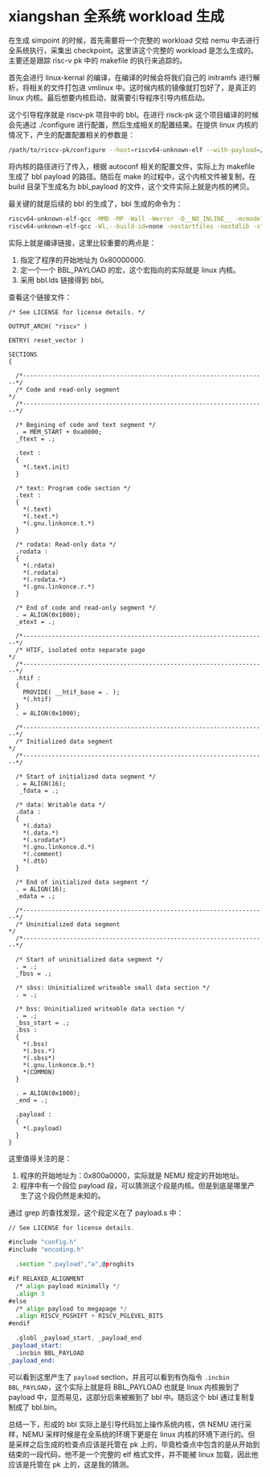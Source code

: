 # xiangshan 全系统 workload 生成

在生成 simpoint 的时候，首先需要将一个完整的 workload 交给 nemu 中去进行全系统执行，采集出 checkpoint。这里讲这个完整的 workload 是怎么生成的。主要还是跟踪 risc-v pk 中的 makefile 的执行来追踪的。

首先会进行 linux-kernal 的编译，在编译的时候会将我们自己的 initramfs 进行解析，将相关的文件打包进 vmlinux 中。这时候内核的镜像就打包好了，是真正的 linux 内核。最后想要内核启动，就需要引导程序引导内核启动。

这个引导程序就是 riscv-pk 项目中的 bbl。在进行 risck-pk 这个项目编译的时候会先通过 ./configure 进行配置，然后生成相关的配置结果。在提供 linux 内核的情况下，产生的配置配置相关的参数是：

```bash
/path/to/riscv-pk/configure --host=riscv64-unknown-elf --with-payload=/home/zybzzz/proj/openxiangshan/tools/riscv-linux/vmlinux --with-arch=rv64imac_zicsr_zifencei --enable-logo 
```

将内核的路径进行了传入，根据 autoconf 相关的配置文件，实际上为 makefile 生成了 bbl payload 的路径。随后在 make 的过程中，这个内核文件被复制，在 build 目录下生成名为 bbl_payload 的文件，这个文件实际上就是内核的拷贝。

最关键的就是后续的 bbl 的生成了，bbl 生成的命令为：

```bash
riscv64-unknown-elf-gcc -MMD -MP -Wall -Werror -D__NO_INLINE__ -mcmodel=medany -O2 -std=gnu99 -Wno-unused -Wno-attributes -fno-delete-null-pointer-checks -fno-PIE  -march=rv64imac_zicsr_zifencei -mabi=lp64 -DBBL_LOGO_FILE=\"bbl_logo_file\" -DMEM_START=0x80000000 -fno-stack-protector -U_FORTIFY_SOURCE -DBBL_PAYLOAD=\"bbl_payload\" -I. -I/home/zybzzz/proj/openxiangshan/tools/riscv-pk/pk -I/home/zybzzz/proj/openxiangshan/tools/riscv-pk/bbl -I/home/zybzzz/proj/openxiangshan/tools/riscv-pk/softfloat -I/home/zybzzz/proj/openxiangshan/tools/riscv-pk/dummy_payload -I/home/zybzzz/proj/openxiangshan/tools/riscv-pk/machine -I/home/zybzzz/proj/openxiangshan/tools/riscv-pk/util -c /home/zybzzz/proj/openxiangshan/tools/riscv-pk/bbl/bbl.c
riscv64-unknown-elf-gcc -Wl,--build-id=none -nostartfiles -nostdlib -static  -march=rv64imac_zicsr_zifencei -mabi=lp64 -fno-stack-protector -o bbl bbl.o -L.  -lbbl  -lmachine  -lsoftfloat  -lutil -lgcc -Wl,--defsym=MEM_START=0x80000000,-T,/home/zybzzz/proj/openxiangshan/tools/riscv-pk/bbl/bbl.lds
```

实际上就是编译链接，这里比较重要的两点是：

1. 指定了程序的开始地址为 0x80000000.
2. 定一个一个 BBL_PAYLOAD 的宏，这个宏指向的实际就是 linux 内核。
3. 采用 bbl.lds 链接得到 bbl。

查看这个链接文件：

```linker-script
/* See LICENSE for license details. */

OUTPUT_ARCH( "riscv" )

ENTRY( reset_vector )

SECTIONS
{

  /*--------------------------------------------------------------------*/
  /* Code and read-only segment                                         */
  /*--------------------------------------------------------------------*/

  /* Begining of code and text segment */
  . = MEM_START + 0xa0000;
  _ftext = .;

  .text :
  {
    *(.text.init)
  }

  /* text: Program code section */
  .text : 
  {
    *(.text)
    *(.text.*)
    *(.gnu.linkonce.t.*)
  }

  /* rodata: Read-only data */
  .rodata : 
  {
    *(.rdata)
    *(.rodata)
    *(.rodata.*)
    *(.gnu.linkonce.r.*)
  }

  /* End of code and read-only segment */
  . = ALIGN(0x1000);
  _etext = .;

  /*--------------------------------------------------------------------*/
  /* HTIF, isolated onto separate page                                  */
  /*--------------------------------------------------------------------*/
  .htif :
  {
    PROVIDE( __htif_base = . );
    *(.htif)
  }
  . = ALIGN(0x1000);

  /*--------------------------------------------------------------------*/
  /* Initialized data segment                                           */
  /*--------------------------------------------------------------------*/

  /* Start of initialized data segment */
  . = ALIGN(16);
   _fdata = .;

  /* data: Writable data */
  .data : 
  {
    *(.data)
    *(.data.*)
    *(.srodata*)
    *(.gnu.linkonce.d.*)
    *(.comment)
    *(.dtb)
  }

  /* End of initialized data segment */
  . = ALIGN(16);
  _edata = .;

  /*--------------------------------------------------------------------*/
  /* Uninitialized data segment                                         */
  /*--------------------------------------------------------------------*/

  /* Start of uninitialized data segment */
  . = .;
  _fbss = .;

  /* sbss: Uninitialized writeable small data section */
  . = .;

  /* bss: Uninitialized writeable data section */
  . = .;
  _bss_start = .;
  .bss : 
  {
    *(.bss)
    *(.bss.*)
    *(.sbss*)
    *(.gnu.linkonce.b.*)
    *(COMMON)
  }

  . = ALIGN(0x1000);
  _end = .;

  .payload :
  {
    *(.payload)
  }
}

```

这里值得关注的是：

1. 程序的开始地址为：0x800a0000，实际就是 NEMU 规定的开始地址。
2. 程序中有一个段位 payload 段，可以猜测这个段是内核。但是到底是哪里产生了这个段仍然是未知的。

通过 grep 的查找发现，这个段定义在了 payload.s 中：

```asm
// See LICENSE for license details.

#include "config.h"
#include "encoding.h"

  .section ".payload","a",@progbits

#if RELAXED_ALIGNMENT
  /* align payload minimally */
  .align 3
#else
  /* align payload to megapage */
  .align RISCV_PGSHIFT + RISCV_PGLEVEL_BITS
#endif

  .globl _payload_start, _payload_end
_payload_start:
  .incbin BBL_PAYLOAD
_payload_end:

```

可以看到这里产生了 `payload` section，并且可以看到有伪指令 `.incbin BBL_PAYLOAD`，这个实际上就是将 BBL_PAYLOAD 也就是 linux 内核搬到了 payload 中，显而易见，这部分后来被搬到了 bbl 中。随后这个 bbl 通过复制复制成了 bbl.bin。

总结一下，形成的 bbl 实际上是引导代码加上操作系统内核，供 NEMU 进行采样，NEMU 采样时候是在全系统的环境下更是在 linux 内核的环境下进行的。但是采样之后生成的检查点应该是托管在 pk 上的，毕竟检查点中包含的是从开始到结束的一段代码，他不是一个完整的 elf 格式文件，并不能被 linux 加载，因此他应该是托管在 pk 上的，这是我的猜测。
